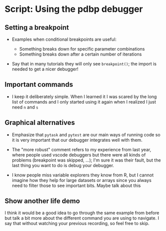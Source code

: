 # Script: Using the pdbp debugger

## Setting a breakpoint

- Examples when conditional breakpoints are useful:

  - Something breaks down for specific parameter combinations
  - Something breaks down after a certain number of iterations

- Say that in many tutorials they will only see `breakpoint()`; the import is needed to
  get a nicer debugger!

## Important commands

- I keep it deliberately simple. When I learned it I was scared by the long list of
  commands and I only started using it again when I realized I just need `n` and `s`

## Graphical alternatives

- Emphasize that `pytask` and `pytest` are our main ways of running code so it is very
  important that our debugger integrates well with them.

- The "more robust" comment refers to my experience from last year, where people used
  vscode debuggers but there were all kinds of problems (breakpoint was skipped, ...);
  I'm sure it was their fault, but the last thing you want to do is debug your debugger.

- I know people miss variable explorers they know from R, but I cannot imagine how they
  help for large datasets or arrays since you always need to filter those to see
  important bits. Maybe talk about this

## Show another life demo

I think it would be a good idea to go through the same example from before but talk a
bit more about the different command you are using to navigate. I say that without
watching your previous recording, so feel free to skip.
